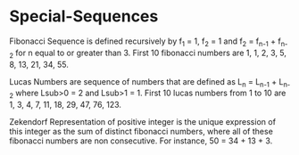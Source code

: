 # Special-Sequences

Fibonacci Sequence is defined recursively by f<sub>1</sub> = 1, f<sub>2</sub> = 1 and f<sub>2</sub> = f<sub>n-1</sub> + f<sub>n-2</sub> for n equal to or greater than 3. First 10 fibonacci numbers are 1, 1, 2, 3, 5, 8, 13, 21, 34, 55.

Lucas Numbers are sequence of numbers that are defined as L<sub>n</sub> = L<sub>n-1</sub> + L<sub>n-2</sub> where Lsub>0</sub> = 2 and Lsub>1</sub> = 1. First 10 lucas numbers from 1 to 10 are 1, 3, 4, 7, 11, 18, 29, 47, 76, 123.

Zekendorf Representation of positive integer is the unique expression of this integer as the sum of distinct fibonacci numbers, where all of these fibonacci numbers are non consecutive. For instance, 50 = 34 + 13 + 3.



